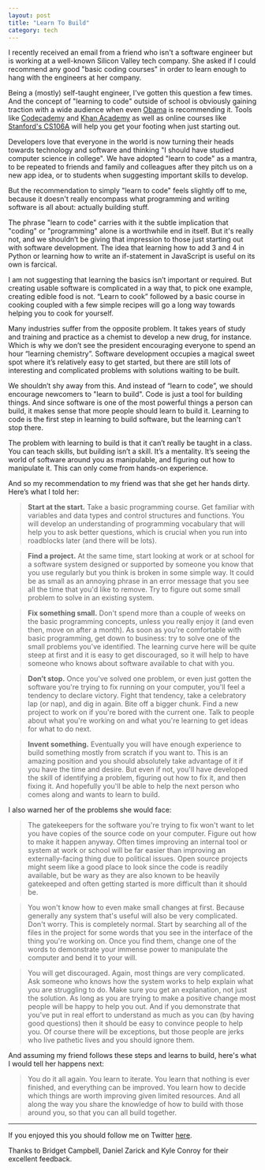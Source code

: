 ```yaml
---
layout: post
title: "Learn To Build"
category: tech
---
```


I recently received an email from a friend who isn't a software engineer but is working at a well-known Silicon Valley tech company. She asked if I could recommend any good "basic coding courses" in order to learn enough to hang with the engineers at her company.

Being a (mostly) self-taught engineer, I've gotten this question a few times. And the concept of "learning to code" outside of school is obviously gaining traction with a wide audience when even [Obama][1] is recommending it. Tools like [Codecademy][2] and [Khan Academy][4] as well as online courses like [Stanford's CS106A][5] will help you get your footing when just starting out.

Developers love that everyone in the world is now turning their heads towards technology and software and thinking "I should have studied computer science in college". We have adopted "learn to code" as a mantra, to be repeated to friends and family and colleagues after they pitch us on a new app idea, or to students when suggesting important skills to develop.

But the recommendation to simply "learn to code" feels slightly off to me, because it doesn't really encompass what programming and writing software is all about: actually building stuff.

The phrase "learn to code" carries with it the subtle implication that "coding" or "programming" alone is a worthwhile end in itself. But it's really not, and we shouldn’t be giving that impression to those just starting out with software development. The idea that learning how to add 3 and 4 in Python or learning how to write an if-statement in JavaScript is useful on its own is farcical.

I am not suggesting that learning the basics isn’t important or required. But creating usable software is complicated in a way that, to pick one example, creating edible food is not. “Learn to cook” followed by a basic course in cooking coupled with a few simple recipes will go a long way towards helping you to cook for yourself.

Many industries suffer from the opposite problem. It takes years of study and training and practice as a chemist to develop a new drug, for instance. Which is why we don’t see the president encouraging everyone to spend an hour “learning chemistry”. Software development occupies a magical sweet spot where it’s relatively easy to get started, but there are still lots of interesting and complicated problems with solutions waiting to be built.

We shouldn’t shy away from this. And instead of “learn to code”, we should encourage newcomers to "learn to build". Code is just a tool for building things. And since software is one of the most powerful things a person can build, it makes sense that more people should learn to build it. Learning to code is the first step in learning to build software, but the learning can't stop there.

The problem with learning to build is that it can’t really be taught in a class. You can teach skills, but building isn’t a skill. It’s a mentality. It’s seeing the world of software around you as manipulable, and figuring out how to manipulate it. This can only come from hands-on experience.

And so my recommendation to my friend was that she get her hands dirty. Here’s what I told her:

> **Start at the start.** Take a basic programming course. Get familiar with variables and data types and control structures and functions. You will develop an understanding of programming vocabulary that will help you to ask better questions, which is crucial when you run into roadblocks later (and there will be lots).

> **Find a project.** At the same time, start looking at work or at school for a software system designed or supported by someone you know that you use regularly but you think is broken in some simple way. It could be as small as an annoying phrase in an error message that you see all the time that you'd like to remove. Try to figure out some small problem to solve in an existing system.

> **Fix something small.** Don't spend more than a couple of weeks on the basic programming concepts, unless you really enjoy it (and even then, move on after a month). As soon as you're comfortable with basic programming, get down to business: try to solve one of the small problems you've identified. The learning curve here will be quite steep at first and it is easy to get discouraged, so it will help to have someone who knows about software available to chat with you.

> **Don’t stop.** Once you've solved one problem, or even just gotten the software you're trying to fix running on your computer, you'll feel a tendency to declare victory. Fight that tendency, take a celebratory lap (or nap), and dig in again. Bite off a bigger chunk. Find a new project to work on if you're bored with the current one. Talk to people about what you're working on and what you're learning to get ideas for what to do next.

> **Invent something.** Eventually you will have enough experience to build something mostly from scratch if you want to. This is an amazing position and you should absolutely take advantage of it if you have the time and desire. But even if not, you'll have developed the skill of identifying a problem, figuring out how to fix it, and then fixing it. And hopefully you'll be able to help the next person who comes along and wants to learn to build.

I also warned her of the problems she would face:

> The gatekeepers for the software you're trying to fix won't want to let you have copies of the source code on your computer. Figure out how to make it happen anyway. Often times improving an internal tool or system at work or school will be far easier than improving an externally-facing thing due to political issues. Open source projects might seem like a good place to look since the code is readily available, but be wary as they are also known to be heavily gatekeeped and often getting started is more difficult than it should be.

> You won't know how to even make small changes at first. Because generally any system that's useful will also be very complicated. Don't worry. This is completely normal. Start by searching all of the files in the project for some words that you see in the interface of the thing you're working on. Once you find them, change one of the words to demonstrate your immense power to manipulate the computer and bend it to your will.

> You will get discouraged. Again, most things are very complicated. Ask someone who knows how the system works to help explain what you are struggling to do. Make sure you get an explanation, not just the solution. As long as you are trying to make a positive change most people will be happy to help you out. And if you demonstrate that you've put in real effort to understand as much as you can (by having good questions) then it should be easy to convince people to help you. Of course there will be exceptions, but those people are jerks who live pathetic lives and you should ignore them.

And assuming my friend follows these steps and learns to build, here's what I would tell her happens next:

> You do it all again. You learn to iterate. You learn that nothing is ever finished, and everything can be improved. You learn how to decide which things are worth improving given limited resources. And all along the way you share the knowledge of how to build with those around you, so that you can all build together.

------------------------

If you enjoyed this you should follow me on Twitter [here][6].

Thanks to Bridget Campbell, Daniel Zarick and Kyle Conroy for their excellent feedback.

[1]: http://www.whitehouse.gov/blog/2013/12/09/don-t-just-play-your-phone-program-it
[2]:http://www.codecademy.com
[3]:https://code.org
[4]:https://www.khanacademy.org/cs
[5]:https://www.stanford.edu/class/cs106a/
[6]:https://twitter.com/andrewmbenton